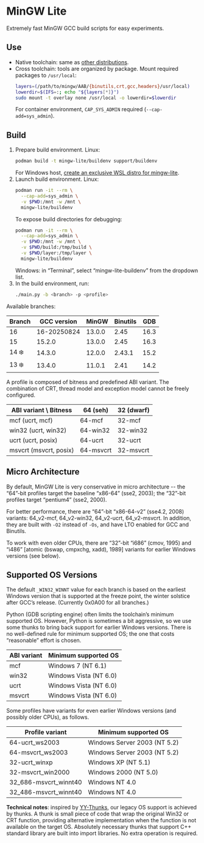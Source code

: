 # MinGW Lite

Extremely fast MinGW GCC build scripts for easy experiments.

## Use

- Native toolchain: same as [other distributions](https://www.mingw-w64.org/downloads/).
- Cross toolchain: tools are organized by package. Mount required packages to `/usr/local`:
  ```bash
  layers=(/path/to/mingw/AAB/{binutils,crt,gcc,headers}/usr/local)
  lowerdir=$(IFS=:; echo "${layers[*]}")
  sudo mount -t overlay none /usr/local -o lowerdir=$lowerdir
  ```
  For container environment, `CAP_SYS_ADMIN` required (`--cap-add=sys_admin`).

## Build

1. Prepare build environment. Linux:
   ```bash
   podman build -t mingw-lite/buildenv support/buildenv
   ```
   For Windows host, [create an exclusive WSL distro for mingw-lite](doc/wsl-buildenv.md).
2. Launch build environment. Linux:
   ```bash
   podman run -it --rm \
     --cap-add=sys_admin \
     -v $PWD:/mnt -w /mnt \
     mingw-lite/buildenv
   ```
   To expose build directories for debugging:
   ```bash
   podman run -it --rm \
     --cap-add=sys_admin \
     -v $PWD:/mnt -w /mnt \
     -v $PWD/build:/tmp/build \
     -v $PWD/layer:/tmp/layer \
     mingw-lite/buildenv
   ```
   Windows: in “Terminal”, select “mingw-lite-buildenv” from the dropdown list.
3. In the build environment, run:
   ```bash
   ./main.py -b <branch> -p <profile>
   ```

Available branches:

| Branch | GCC version | MinGW | Binutils | GDB |
| ------ | ----------- | ----- | -------- | --- |
| 16 | 16-20250824 | 13.0.0 | 2.45 | 16.3 |
| 15 | 15.2.0 | 13.0.0 | 2.45 | 16.3 |
| 14 ❄️ | 14.3.0 | 12.0.0 | 2.43.1 | 15.2 |
| 13 ❄️ | 13.4.0 | 11.0.1 | 2.41 | 14.2 |

A profile is composed of bitness and predefined ABI variant. The combination of CRT, thread model and exception model cannot be freely configured.

| ABI variant \ Bitness | 64 (seh) | 32 (dwarf) |
| --------------------- | -------- | ---------- |
| mcf (ucrt, mcf) | 64-mcf | 32-mcf |
| win32 (ucrt, win32) | 64-win32 | 32-win32 |
| ucrt (ucrt, posix) | 64-ucrt | 32-ucrt |
| msvcrt (msvcrt, posix) | 64-msvcrt | 32-msvcrt |

## Micro Architecture

By default, MinGW Lite is very conservative in micro architecture -- the “64”-bit profiles target the baseline “x86-64” (sse2, 2003); the “32”-bit profiles target “pentium4” (sse2, 2000).

For better performance, there are “64”-bit “x86-64-v2” (sse4.2, 2008) variants: 64_v2-mcf, 64_v2-win32, 64_v2-ucrt, 64_v2-msvcrt. In addition, they are built with `-O2` instead of `-Os`, and have LTO enabled for GCC and Binutils.

To work with even older CPUs, there are “32”-bit “i686” (cmov, 1995) and “i486” [atomic (bswap, cmpxchg, xadd), 1989] variants for earlier Windows versions (see below).

## Supported OS Versions

The default `_WIN32_WINNT` value for each branch is based on the earliest Windows version that is supported at the freeze point, the winter solstice after GCC’s release. (Currently 0x0A00 for all branches.)

Python (GDB scripting engine) often limits the toolchain’s minimum supported OS. However, Python is sometimes a bit aggressive, so we use some thunks to bring back support for earlier Windows versions. There is no well-defined rule for minimum supported OS; the one that costs “reasonable” effort is chosen.

| ABI variant | Minimum supported OS |
| ----------- | -------------------- |
| mcf | Windows 7 (NT 6.1) |
| win32 | Windows Vista (NT 6.0) |
| ucrt | Windows Vista (NT 6.0) |
| msvcrt | Windows Vista (NT 6.0) |

Some profiles have variants for even earlier Windows versions (and possibly older CPUs), as follows.

| Profile variant | Minimum supported OS |
| --------------- | -------------------- |
| 64-ucrt_ws2003 | Windows Server 2003 (NT 5.2) |
| 64-msvcrt_ws2003 | Windows Server 2003 (NT 5.2) |
| 32-ucrt_winxp | Windows XP (NT 5.1) |
| 32-msvcrt_win2000 | Windows 2000 (NT 5.0) |
| 32_686-msvcrt_winnt40 | Windows NT 4.0 |
| 32_486-msvcrt_winnt40 | Windows NT 4.0 |

**Technical notes**: inspired by [YY-Thunks](https://github.com/Chuyu-Team/YY-Thunks), our legacy OS support is achieved by thunks. A thunk is small piece of code that wrap the original Win32 or CRT function, providing alternative implementation when the function is not available on the target OS. Absolutely necessary thunks that support C++ standard library are built into import libraries. No extra operation is required.
